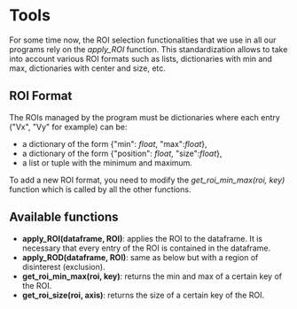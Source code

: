 # Tools

For some time now, the ROI selection functionalities that we use in all our programs rely on the *apply_ROI* function. This standardization allows to take into account various ROI formats such as lists, dictionaries with min and max, dictionaries with center and size, etc.

## ROI Format
The ROIs managed by the program must be dictionaries where each entry ("Vx", "Vy" for example) can be:

* a dictionary of the form {"min": *float*, "max":*float*},
* a dictionary of the form {"position": *float*, "size":*float*},
* a list or tuple with the minimum and maximum.

To add a new ROI format, you need to modify the *get_roi_min_max(roi, key)* function which is called by all the other functions.
## Available functions
* __apply_ROI(dataframe, ROI)__: applies the ROI to the dataframe. It is necessary that every entry of the ROI is contained in the dataframe.
* __apply_ROD(dataframe, ROI)__: same as below but with a region of disinterest (exclusion).
* __get_roi_min_max(roi, key)__: returns the min and max of a certain key of the ROI.
* __get_roi_size(roi, axis)__: returns the size of a certain key of the ROI.

